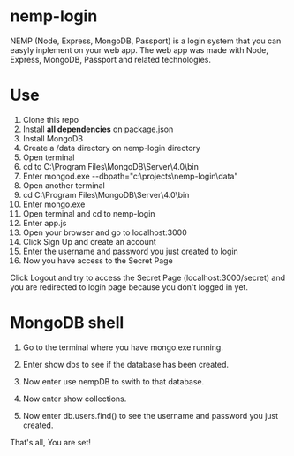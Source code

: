 # nemp-login
NEMP (Node, Express, MongoDB, Passport) is a login system that you can easyly inplement on your web app. The web app was made with Node, Express, MongoDB, Passport and related technologies.

# Use
1. Clone this repo
2. Install **all dependencies** on package.json
3. Install MongoDB
3. Create a /data directory on nemp-login directory
4. Open terminal
5. cd to C:\Program Files\MongoDB\Server\4.0\bin
6. Enter mongod.exe --dbpath="c:\projects\nemp-login\data"
7. Open another terminal
8. cd C:\Program Files\MongoDB\Server\4.0\bin
9. Enter mongo.exe
10. Open terminal and cd to nemp-login
11. Enter app.js
12. Open your browser and go to localhost:3000
13. Click Sign Up and create an account
14. Enter the username and password you just created to login
15. Now you have access to the Secret Page

Click Logout and try to access the Secret Page (localhost:3000/secret) and you are redirected to login page because you don't logged in yet.

# MongoDB shell

1. Go to the terminal where you have mongo.exe running.

2. Enter show dbs to see if the database has been created.

3. Now enter use nempDB to swith to that database.

4. Now enter show collections.

5. Now enter db.users.find() to see the username and password you just created.

That's all, You are set!
